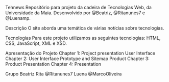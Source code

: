 Tehnews
Repositório para projeto da cadeira de Tecnologias Web, da Universidade da Maia. Desenvolvido por @Beatriz, @Ritanunes7 e @Luenamp.

Descrição
O site aborda uma temática de várias notícias sobre tecnologias.

Tecnologias
Para este projeto utilizamos as seguintes tecnologias:
HTML, CSS, JavaScript, XML e XSD.


Apresentação do Projeto
Chapter 1: Project presentation
User Interface
Chapter 2: User Interface Prototype and Sitemap
Product
Chapter 3: Product
Presentation
Chapter 4: Presentation

Grupo
Beatriz
Rita @Ritanunes7
Luena  @MarcoOliveira
